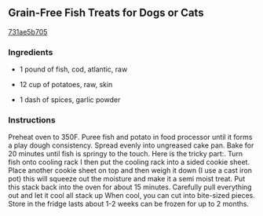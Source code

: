 ## Grain-Free Fish Treats for Dogs or Cats

[731ae5b705](http://www.food.com/recipe/grain-free-fish-treats-for-dogs-or-cats-344379)

### Ingredients

 - 1 pound of fish, cod, atlantic, raw

 - 12 cup of potatoes, raw, skin

 - 1 dash of spices, garlic powder

### Instructions

Preheat oven to 350F. Puree fish and potato in food processor until it forms a play dough consistency. Spread evenly into ungreased cake pan. Bake for 20 minutes until fish is springy to the touch. Here is the tricky part:. Turn fish onto cooling rack I then put the cooling rack into a sided cookie sheet. Place another cookie sheet on top and then weigh it down (I use a cast iron pot) this will squeeze out the moisture and make it a semi moist treat. Put this stack back into the oven for about 15 minutes. Carefully pull everything out and let it cool all stack up When cool, you can cut into bite-sized pieces. Store in the fridge lasts about 1-2 weeks can be frozen for up to 2 months.